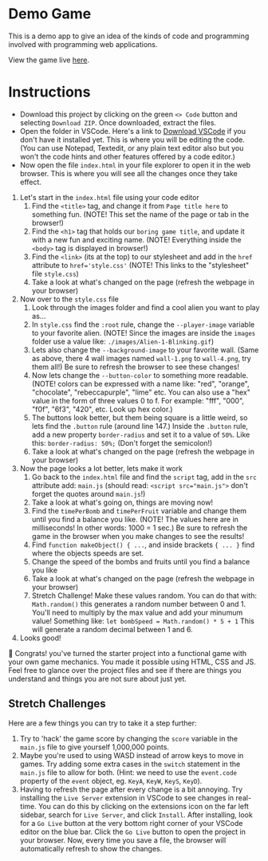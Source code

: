 # Demo Game

This is a demo app to give an idea of the kinds of code and programming involved with programming web applications.

View the game live [here](https://make-school-labs.github.io/few-track-demo/).

# Instructions

- Download this project by clicking on the green `<> Code` button and selecting `Download ZIP`. Once downloaded, extract the files.
- Open the folder in VSCode. Here's a link to [Download VSCode](https://code.visualstudio.com/) if you don't have it installed yet. This is where you will be editing the code. (You can use Notepad, Textedit, or any plain text editor also but you won't the code hints and other features offered by a code editor.)
- Now open the file `index.html` in your file explorer to open it in the web browser. This is where you will see all the changes once they take effect.

1. Let's start in the `index.html` file using your code editor
    1. Find the `<title>` tag, and change it from `Page title here` to something fun. (NOTE! This set the name of the page or tab in the browser!)
    2. Find the `<h1>` tag that holds our `boring game title`, and update it with a new fun and exciting name. (NOTE! Everything inside the `<body>` tag is displayed in browser!)
    3. Find the `<link>` (its at the top) to our stylesheet and add in the `href` attribute to `href='style.css'` (NOTE! This links to the "stylesheet" file `style.css`)
    4. Take a look at what's changed on the page (refresh the webpage in your browser)
2. Now over to the `style.css` file
    1. Look through the images folder and find a cool alien you want to play as...
    2. In `style.css` find the `:root` rule, change the `--player-image` variable to your favorite alien. (NOTE! Since the images are inside the `images` folder use a value like: `./images/Alien-1-Blinking.gif`)
    3. Lets also change the `--background-image` to your favorite wall. (Same as above, there 4 wall images named `wall-1.png` to `wall-4.png`, try them all!) Be sure to refresh the browser to see these changes! 
    4. Now lets change the `--button-color` to something more readable. (NOTE! colors can be expressed with a name like: "red", "orange", "chocolate", "rebeccapurple", "lime" etc. You can also use a "hex" value in the form of three values 0 to f. For example: "fff", "000", "f0f", "6f3", "420", etc. Look up hex color.)
    5. The buttons look better, but them being square is a little weird, so lets find the `.button` rule (around line 147.) Inside the `.button` rule, add a new property `border-radius` and set it to a value of `50%`. Like this: `border-radius: 50%;` (Don't forget the semicolon!)
    6. Take a look at what's changed on the page (refresh the webpage in your browser)
3. Now the page looks a lot better, lets make it work
    1. Go back to the `index.html` file and find the `script` tag, add in the `src` attribute add: `main.js` (should read: `<script src="main.js">` don't forget the quotes around `main.js`!)
    2. Take a look at what's going on, things are moving now!
    3. Find the `timePerBomb` and `timePerFruit` variable and change them until you find a balance you like. (NOTE! The values here are in milliseconds! In other words: 1000 = 1 sec.) Be sure to refresh the game in the browser when you make changes to see the results!  
    4. Find `function makeObject() { ...`, and inside brackets `{ ... }` find where the objects speeds are set.
    5. Change the speed of the bombs and fruits until you find a balance you like
    6. Take a look at what's changed on the page (refresh the webpage in your browser)
    7. Stretch Challenge! Make these values random. You can do that with: `Math.random()` this generates a random number between 0 and 1. You'll need to multiply by the max value and add your minumum value! Something like: `let bombSpeed = Math.random() * 5 + 1` This will generate a random decimal between 1 and 6. 
4. Looks good!

🎉 Congrats! you've turned the starter project into a functional game with your own game mechanics. You made it possible using HTML, CSS and JS. Feel free to glance over the project files and see if there are things you understand and things you are not sure about just yet.

## Stretch Challenges

Here are a few things you can try to take it a step further:

1. Try to 'hack' the game score by changing the `score` variable in the `main.js` file to give yourself 1,000,000 points.
2. Maybe you're used to using WASD instead of arrow keys to move in games. Try adding some extra cases in the `switch` statement in the `main.js` file to allow for both. (Hint: we need to use the `event.code` property of the `event` object, eg. `KeyA`, `KeyW`, `KeyS`, `KeyD`).
3. Having to refresh the page after every change is a bit annoying. Try installing the `Live Server` extension in VSCode to see changes in real-time. You can do this by clicking on the extensions icon on the far left sidebar, search for `Live Server`, and click `Install`. After installing, look for a `Go Live` button at the very bottom right corner of your VSCode editor on the blue bar. Click the `Go Live` button to open the project in your browser. Now, every time you save a file, the browser will automatically refresh to show the changes.

<!-- ## Todo -

1. Some tasks to explore programming on the web.
  - Include comments with notes on possible values along side code
  - Building Web Applications
    - Need a branch to demo the completed game
    - Master branch should leave out some things that become and activity
      - Links to css files and js files
        - These files might be broken into separate files
  - HTML
    - Add some images of other characters
    - Add CSS styles
    - Add JS file
  - CSS
    - Can be better organized for demo
    - Add opportunities for students to make improvements to the appearance
      - #container overflow hidden
      - #contanier round corner
      - .button round corner changes colors
      - .button:hover change colors
      - add a box shadow to player
    - Change game images used as game elements
      - --player-image
      - --bg-image
      - --bomb-image
      - --fruit-*
  - JS
    - Add link to main.js
    - Change somethings in the JS to see what happens
      - Edit variables
        - change the speed and frequency of elements
          - speed of bombs and fruit
          - frequency of fruit vs bombs -->
